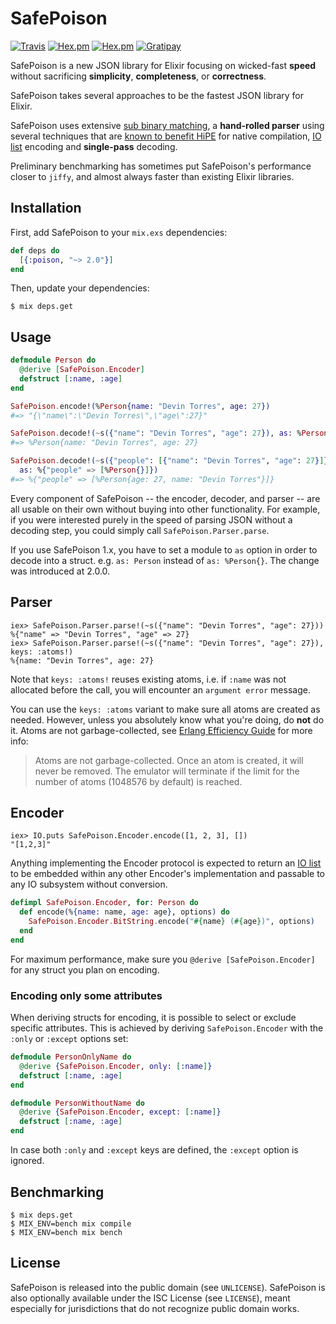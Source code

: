 # SafePoison

[![Travis](https://img.shields.io/travis/devinus/poison.svg?style=flat-square)](https://travis-ci.org/devinus/poison)
[![Hex.pm](https://img.shields.io/hexpm/v/poison.svg?style=flat-square)](https://hex.pm/packages/poison)
[![Hex.pm](https://img.shields.io/hexpm/dt/poison.svg?style=flat-square)](https://hex.pm/packages/poison)
[![Gratipay](https://img.shields.io/gratipay/devinus.svg?style=flat-square)](https://gratipay.com/devinus)

SafePoison is a new JSON library for Elixir focusing on wicked-fast **speed**
without sacrificing **simplicity**, **completeness**, or **correctness**.

SafePoison takes several approaches to be the fastest JSON library for Elixir.

SafePoison uses extensive [sub binary matching][1], a **hand-rolled parser** using
several techniques that are [known to benefit HiPE][2] for native compilation,
[IO list][3] encoding and **single-pass** decoding.

Preliminary benchmarking has sometimes put SafePoison's performance closer to
`jiffy`, and almost always faster than existing Elixir libraries.

## Installation

First, add SafePoison to your `mix.exs` dependencies:

```elixir
def deps do
  [{:poison, "~> 2.0"}]
end
```

Then, update your dependencies:

```sh-session
$ mix deps.get
```

## Usage

```elixir
defmodule Person do
  @derive [SafePoison.Encoder]
  defstruct [:name, :age]
end

SafePoison.encode!(%Person{name: "Devin Torres", age: 27})
#=> "{\"name\":\"Devin Torres\",\"age\":27}"

SafePoison.decode!(~s({"name": "Devin Torres", "age": 27}), as: %Person{})
#=> %Person{name: "Devin Torres", age: 27}

SafePoison.decode!(~s({"people": [{"name": "Devin Torres", "age": 27}]}),
  as: %{"people" => [%Person{}]})
#=> %{"people" => [%Person{age: 27, name: "Devin Torres"}]}
```

Every component of SafePoison -- the encoder, decoder, and parser -- are all usable
on their own without buying into other functionality. For example, if you were
interested purely in the speed of parsing JSON without a decoding step, you
could simply call `SafePoison.Parser.parse`.

If you use SafePoison 1.x, you have to set a module to `as` option in order to
decode into a struct. e.g. `as: Person` instead of `as: %Person{}`. The change was
introduced at 2.0.0.

## Parser

```iex
iex> SafePoison.Parser.parse!(~s({"name": "Devin Torres", "age": 27}))
%{"name" => "Devin Torres", "age" => 27}
iex> SafePoison.Parser.parse!(~s({"name": "Devin Torres", "age": 27}), keys: :atoms!)
%{name: "Devin Torres", age: 27}
```

Note that `keys: :atoms!` reuses existing atoms, i.e. if `:name` was not
allocated before the call, you will encounter an `argument error` message.

You can use the `keys: :atoms` variant to make sure all atoms are created as
needed.  However, unless you absolutely know what you're doing, do **not** do
it.  Atoms are not garbage-collected, see
[Erlang Efficiency Guide](http://www.erlang.org/doc/efficiency_guide/commoncaveats.html)
for more info:

> Atoms are not garbage-collected. Once an atom is created, it will never be
> removed. The emulator will terminate if the limit for the number of atoms
> (1048576 by default) is reached.

## Encoder

```iex
iex> IO.puts SafePoison.Encoder.encode([1, 2, 3], [])
"[1,2,3]"
```

Anything implementing the Encoder protocol is expected to return an
[IO list][4] to be embedded within any other Encoder's implementation and
passable to any IO subsystem without conversion.

```elixir
defimpl SafePoison.Encoder, for: Person do
  def encode(%{name: name, age: age}, options) do
    SafePoison.Encoder.BitString.encode("#{name} (#{age})", options)
  end
end
```

For maximum performance, make sure you `@derive [SafePoison.Encoder]` for any struct
you plan on encoding.

### Encoding only some attributes

When deriving structs for encoding, it is possible to select or exclude specific attributes. This is achieved by deriving `SafePoison.Encoder` with the `:only` or `:except` options set:

```elixir
defmodule PersonOnlyName do
  @derive {SafePoison.Encoder, only: [:name]}
  defstruct [:name, :age]
end

defmodule PersonWithoutName do
  @derive {SafePoison.Encoder, except: [:name]}
  defstruct [:name, :age]
end
```

In case both `:only` and `:except` keys are defined, the `:except` option is ignored.

## Benchmarking

```sh-session
$ mix deps.get
$ MIX_ENV=bench mix compile
$ MIX_ENV=bench mix bench
```

## License

SafePoison is released into the public domain (see `UNLICENSE`).
SafePoison is also optionally available under the ISC License (see `LICENSE`),
meant especially for jurisdictions that do not recognize public domain works.

[1]: http://www.erlang.org/euc/07/papers/1700Gustafsson.pdf
[2]: http://www.erlang.org/workshop/2003/paper/p36-sagonas.pdf
[3]: http://jlouisramblings.blogspot.com/2013/07/problematic-traits-in-erlang.html
[4]: http://prog21.dadgum.com/70.html
